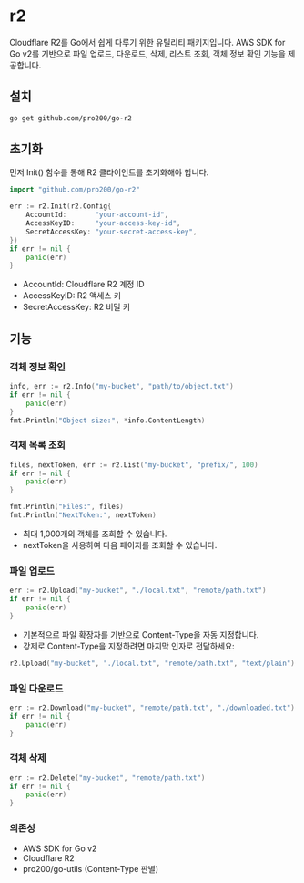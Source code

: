 # r2
Cloudflare R2를 Go에서 쉽게 다루기 위한 유틸리티 패키지입니다.
AWS SDK for Go v2를 기반으로 파일 업로드, 다운로드, 삭제, 리스트 조회, 객체 정보 확인 기능을 제공합니다.


## 설치
```bash
go get github.com/pro200/go-r2
```

## 초기화
먼저 Init() 함수를 통해 R2 클라이언트를 초기화해야 합니다.
```go
import "github.com/pro200/go-r2"

err := r2.Init(r2.Config{
    AccountId:       "your-account-id",
    AccessKeyID:     "your-access-key-id",
    SecretAccessKey: "your-secret-access-key",
})
if err != nil {
    panic(err)
}
```
- AccountId: Cloudflare R2 계정 ID
- AccessKeyID: R2 액세스 키
- SecretAccessKey: R2 비밀 키

## 기능

### 객체 정보 확인
```go
info, err := r2.Info("my-bucket", "path/to/object.txt")
if err != nil {
    panic(err)
}
fmt.Println("Object size:", *info.ContentLength)
```

### 객체 목록 조회
```go
files, nextToken, err := r2.List("my-bucket", "prefix/", 100)
if err != nil {
    panic(err)
}

fmt.Println("Files:", files)
fmt.Println("NextToken:", nextToken)
```
- 최대 1,000개의 객체를 조회할 수 있습니다.
- nextToken을 사용하여 다음 페이지를 조회할 수 있습니다.

### 파일 업로드
```go
err := r2.Upload("my-bucket", "./local.txt", "remote/path.txt")
if err != nil {
    panic(err)
}
```
- 기본적으로 파일 확장자를 기반으로 Content-Type을 자동 지정합니다.
- 강제로 Content-Type을 지정하려면 마지막 인자로 전달하세요:
```go
r2.Upload("my-bucket", "./local.txt", "remote/path.txt", "text/plain")
```

### 파일 다운로드
```go
err := r2.Download("my-bucket", "remote/path.txt", "./downloaded.txt")
if err != nil {
    panic(err)
}
```

### 객체 삭제
```go
err := r2.Delete("my-bucket", "remote/path.txt")
if err != nil {
    panic(err)
}
```

### 의존성
- AWS SDK for Go v2
- Cloudflare R2
- pro200/go-utils (Content-Type 판별)